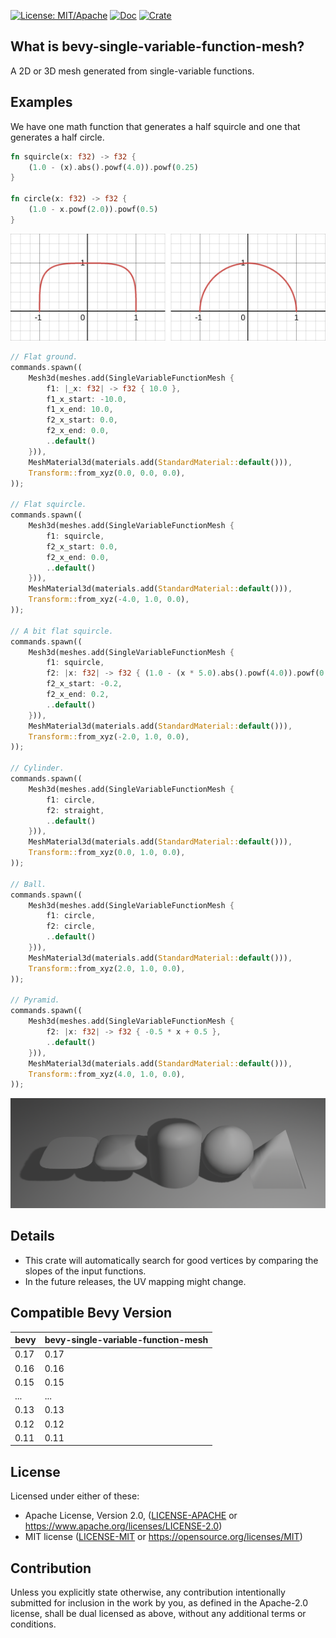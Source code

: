[![License: MIT/Apache](https://img.shields.io/badge/License-MIT%20or%20Apache2-blue.svg)](https://opensource.org/licenses/MIT)
[![Doc](https://docs.rs/bevy-single-variable-function-mesh/badge.svg)](https://docs.rs/bevy-single-variable-function-mesh)
[![Crate](https://img.shields.io/crates/v/bevy-single-variable-function-mesh.svg)](https://crates.io/crates/bevy-single-variable-function-mesh)

## What is bevy-single-variable-function-mesh?

A 2D or 3D mesh generated from single-variable functions.

## Examples

We have one math function that generates a half squircle and one that
generates a half circle.

```rust
fn squircle(x: f32) -> f32 {
    (1.0 - (x).abs().powf(4.0)).powf(0.25)
}

fn circle(x: f32) -> f32 {
    (1.0 - x.powf(2.0)).powf(0.5)
}
```

<img src="images/plots.png">

```rust
// Flat ground.
commands.spawn((
    Mesh3d(meshes.add(SingleVariableFunctionMesh {
        f1: |_x: f32| -> f32 { 10.0 },
        f1_x_start: -10.0,
        f1_x_end: 10.0,
        f2_x_start: 0.0,
        f2_x_end: 0.0,
        ..default()
    })),
    MeshMaterial3d(materials.add(StandardMaterial::default())),
    Transform::from_xyz(0.0, 0.0, 0.0),
));

// Flat squircle.
commands.spawn((
    Mesh3d(meshes.add(SingleVariableFunctionMesh {
        f1: squircle,
        f2_x_start: 0.0,
        f2_x_end: 0.0,
        ..default()
    })),
    MeshMaterial3d(materials.add(StandardMaterial::default())),
    Transform::from_xyz(-4.0, 1.0, 0.0),
));

// A bit flat squircle.
commands.spawn((
    Mesh3d(meshes.add(SingleVariableFunctionMesh {
        f1: squircle,
        f2: |x: f32| -> f32 { (1.0 - (x * 5.0).abs().powf(4.0)).powf(0.25) },
        f2_x_start: -0.2,
        f2_x_end: 0.2,
        ..default()
    })),
    MeshMaterial3d(materials.add(StandardMaterial::default())),
    Transform::from_xyz(-2.0, 1.0, 0.0),
));

// Cylinder.
commands.spawn((
    Mesh3d(meshes.add(SingleVariableFunctionMesh {
        f1: circle,
        f2: straight,
        ..default()
    })),
    MeshMaterial3d(materials.add(StandardMaterial::default())),
    Transform::from_xyz(0.0, 1.0, 0.0),
));

// Ball.
commands.spawn((
    Mesh3d(meshes.add(SingleVariableFunctionMesh {
        f1: circle,
        f2: circle,
        ..default()
    })),
    MeshMaterial3d(materials.add(StandardMaterial::default())),
    Transform::from_xyz(2.0, 1.0, 0.0),
));

// Pyramid.
commands.spawn((
    Mesh3d(meshes.add(SingleVariableFunctionMesh {
        f2: |x: f32| -> f32 { -0.5 * x + 0.5 },
        ..default()
    })),
    MeshMaterial3d(materials.add(StandardMaterial::default())),
    Transform::from_xyz(4.0, 1.0, 0.0),
));
```

<img src="images/examples.png">

## Details

- This crate will automatically search for good vertices by comparing the slopes
of the input functions.
- In the future releases, the UV mapping might change.

## Compatible Bevy Version

| bevy  | bevy-single-variable-function-mesh |
|-------|------------------------------------|
| 0.17  | 0.17                               |
| 0.16  | 0.16                               |
| 0.15  | 0.15                               |
| ...   | ...                                |
| 0.13  | 0.13                               |
| 0.12  | 0.12                               |
| 0.11  | 0.11                               |

## License

Licensed under either of these:

 * Apache License, Version 2.0, ([LICENSE-APACHE](LICENSE-APACHE) or
   https://www.apache.org/licenses/LICENSE-2.0)
 * MIT license ([LICENSE-MIT](LICENSE-MIT) or
   https://opensource.org/licenses/MIT)

## Contribution

Unless you explicitly state otherwise, any contribution intentionally submitted for inclusion in the work by you, as defined in the Apache-2.0 license, shall be dual licensed as above, without any additional terms or conditions.
